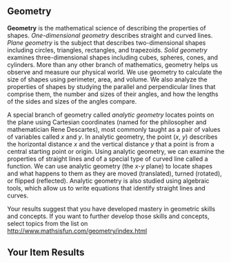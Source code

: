 ## Geometry

**Geometry** is the mathematical science of describing the properties of shapes. *One-dimensional geometry* describes straight and curved lines. *Plane geometry* is the subject that describes two-dimensional shapes including circles, triangles, rectangles, and trapezoids. *Solid geometry* examines three-dimensional shapes including cubes, spheres, cones, and cylinders. More than any other branch of mathematics, geometry helps us observe and measure our physical world. We use geometry to calculate the size of shapes using perimeter, area, and volume. We also analyze the properties of shapes by studying the parallel and perpendicular lines that comprise them, the number and sizes of their angles, and how the lengths of the sides and sizes of the angles compare. 

A special branch of geometry called *analytic geometry* locates points on the plane using Cartesian coordinates (named for the philosopher and mathematician Rene Descartes), most commonly taught as a pair of values of variables called *x* and *y*. In analytic geometry, the point (*x*, *y*) describes the horizontal distance *x* and the vertical distance *y* that a point is from a central starting point or origin. Using analytic geometry, we can examine the properties of straight lines and of a special type of curved line called a function. We can use analytic geometry (the *x-y* plane) to locate shapes and what happens to them as they are moved (translated), turned (rotated), or flipped (reflected). Analytic geometry is also studied using algebraic tools, which allow us to write equations that identify straight lines and curves.

Your results suggest that you have developed mastery in geometric skills and concepts. If you want to further develop those skills and concepts, select topics from the list on http://www.mathsisfun.com/geometry/index.html

## Your Item Results
